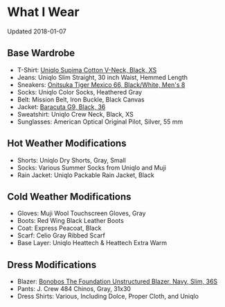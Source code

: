 # What I Wear

Updated 2018-01-07

## Base Wardrobe

* T-Shirt: [Uniqlo Supima Cotton V-Neck, Black, XS](https://www.uniqlo.com/us/en/men-supima-cotton-v-neck-short-sleeve-t-shirt-180704.html?dwvar_180704_color=COL69&cgid=#q=v%2Bneck%2Bsupima&lang=default&start=3)
* Jeans: Uniqlo Slim Straight, 30 inch Waist, Hemmed Length
* Sneakers: [Onitsuka Tiger Mexico 66, Black/White, Men's 8](http://www.onitsukatiger.com/us/en-us/mexico-66/p/0010228136.9001)
* Socks: Uniqlo Color Socks, Heathered Gray
* Belt: Mission Belt, Iron Buckle, Black Canvas
* Jacket: [Baracuta G9, Black, 36](http://www.baracuta.com/on/demandware.store/Sites-WPBAWO-US-Site/default/Product-Show?pid=BRCPS0001BCNY1100&start=2&cgid=br_G9)
* Sweatshirt: Uniqlo Crew Neck, Black, XS
* Sunglasses: American Optical Original Pilot, Silver, 55 mm

## Hot Weather Modifications

* Shorts: Uniqlo Dry Shorts, Gray, Small
* Socks: Various Summer Socks from Uniqlo and Muji
* Rain Jacket: Uniqlo Packable Rain Jacket, Black

## Cold Weather Modifications

* Gloves: Muji Wool Touchscreen Gloves, Gray
* Boots: Red Wing Black Leather Boots
* Coat: Express Peacoat, Black
* Scarf: Celio Gray Ribbed Scarf
* Base Layer: Uniqlo Heattech & Heattech Extra Warm

## Dress Modifications

* Blazer: [Bonobos The Foundation Unstructured Blazer, Navy, Slim, 36S](https://bonobos.com/products/foundation-italian-wool-blazer)
* Pants: J. Crew 484 Chinos, Gray, 31x30
* Dress Shirts: Various, Including Dolce, Proper Cloth, and Uniqlo